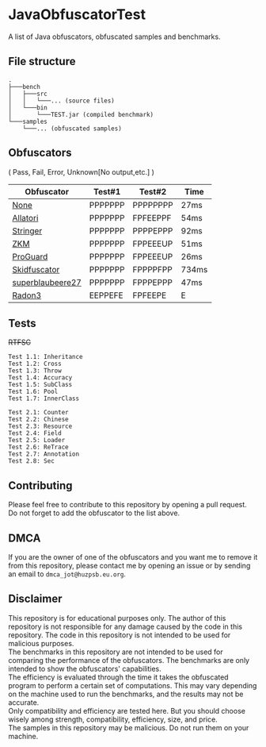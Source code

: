 # JavaObfuscatorTest

A list of Java obfuscators, obfuscated samples and benchmarks.

## File structure

````
.
├───bench
│   ├───src
│   │   └───... (source files)
│   └───bin
│       └───TEST.jar (compiled benchmark)
└───samples
    └───... (obfuscated samples)
````

## Obfuscators

( Pass, Fail, Error, Unknown[No output,etc.] )

| Obfuscator                                                         | Test#1  | Test#2   | Time  |
|--------------------------------------------------------------------|---------|----------|-------|
| [None](https://www.java.com/#LOL)                                  | PPPPPPP | PPPPPPPP | 27ms  |
| [Allatori](https://www.allatori.com/)                              | PPPPPPP | FPFEEPPF | 54ms  |
| [Stringer](https://jfxstore.com/stringer/)                         | PPPPPPP | PPPPEPPP | 92ms  |
| [ZKM](https://zelix.com/klassmaster/index.html)                    | PPPPPPP | FPPEEEUP | 51ms  |
| [ProGuard](https://github.com/Guardsquare/proguard/)               | PPPPPPP | FPPEEEUP | 26ms  |
| [Skidfuscator](https://github.com/skidfuscatordev)                 | PPPPPPP | FPPPPFPP | 734ms |
| [superblaubeere27](https://github.com/superblaubeere27/obfuscator) | PPPPPPP | FPPPEPPP | 47ms  |
| [Radon3](https://github.com/ItzSomebody/radon)                     | EEPPEFE | FPFEEPE  | E     |


## Tests

~~RTFSC~~

````
Test 1.1: Inheritance
Test 1.2: Cross
Test 1.3: Throw
Test 1.4: Accuracy
Test 1.5: SubClass
Test 1.6: Pool
Test 1.7: InnerClass

Test 2.1: Counter
Test 2.2: Chinese
Test 2.3: Resource
Test 2.4: Field
Test 2.5: Loader
Test 2.6: ReTrace
Test 2.7: Annotation
Test 2.8: Sec
````

## Contributing

Please feel free to contribute to this repository by opening a pull request.  
Do not forget to add the obfuscator to the list above.

## DMCA

If you are the owner of one of the obfuscators and you want me to remove it from this repository, please contact me by
opening an issue or by sending an email to `dmca_jot@huzpsb.eu.org`.

## Disclaimer

This repository is for educational purposes only. The author of this repository is not responsible for any damage caused
by the code in this repository. The code in this repository is not intended to be used for malicious purposes.  
The benchmarks in this repository are not intended to be used for comparing the performance of the obfuscators. The
benchmarks are only intended to show the obfuscators' capabilities.  
The efficiency is evaluated through the time it takes the obfuscated program to perform a certain set of computations.
This may vary depending on the machine used to run the benchmarks, and the results may not be accurate.  
Only compatibility and efficiency are tested here. But you should choose wisely among strength, compatibility,
efficiency, size, and price.  
The samples in this repository may be malicious. Do not run them on your machine.